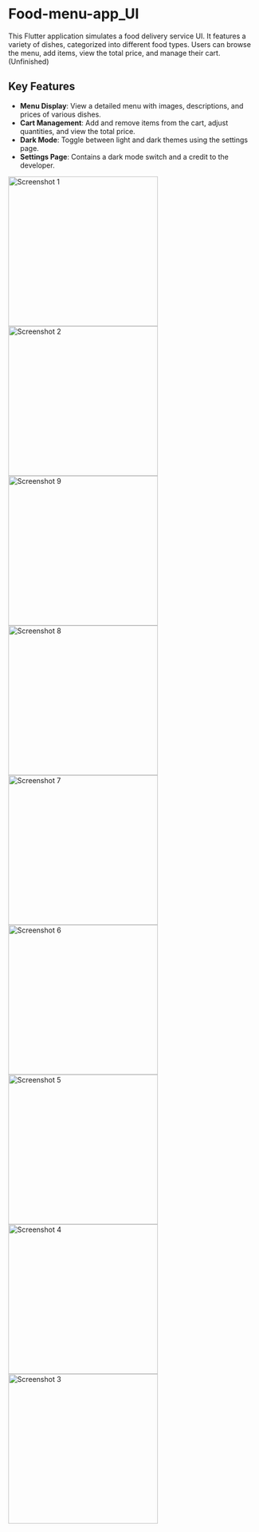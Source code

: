 # Food-menu-app_UI

This Flutter application simulates a food delivery service UI. It features a variety of dishes, categorized into different food types. Users can browse the menu, add items, view the total price, and manage their cart. (Unfinished)

## Key Features
- **Menu Display**: View a detailed menu with images, descriptions, and prices of various dishes.
- **Cart Management**: Add and remove items from the cart, adjust quantities, and view the total price.
- **Dark Mode**: Toggle between light and dark themes using the settings page.
- **Settings Page**: Contains a dark mode switch and a credit to the developer.

<!-- Resize images using HTML -->
<img src="https://github.com/sagarshah-9815/Food-menu-app/blob/main/Screenshots/image%20(1).jpg?raw=true" alt="Screenshot 1" width="300"/>
<img src="https://github.com/sagarshah-9815/Food-menu-app/blob/main/Screenshots/image%20(2).jpg?raw=true" alt="Screenshot 2" width="300"/>
<img src="https://github.com/sagarshah-9815/Food-menu-app/blob/main/Screenshots/image%20(9).jpg?raw=true" alt="Screenshot 9" width="300"/>
<img src="https://github.com/sagarshah-9815/Food-menu-app/blob/main/Screenshots/image%20(8).jpg?raw=true" alt="Screenshot 8" width="300"/>
<img src="https://github.com/sagarshah-9815/Food-menu-app/blob/main/Screenshots/image%20(7).jpg?raw=true" alt="Screenshot 7" width="300"/>
<img src="https://github.com/sagarshah-9815/Food-menu-app/blob/main/Screenshots/image%20(6).jpg?raw=true" alt="Screenshot 6" width="300"/>
<img src="https://github.com/sagarshah-9815/Food-menu-app/blob/main/Screenshots/image%20(5).jpg?raw=true" alt="Screenshot 5" width="300"/>
<img src="https://github.com/sagarshah-9815/Food-menu-app/blob/main/Screenshots/image%20(4).jpg?raw=true" alt="Screenshot 4" width="300"/>
<img src="https://github.com/sagarshah-9815/Food-menu-app/blob/main/Screenshots/image%20(3).jpg?raw=true" alt="Screenshot 3" width="300"/>
